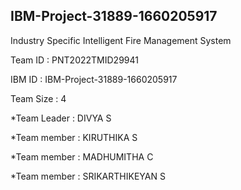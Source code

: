 ## IBM-Project-31889-1660205917
</p>
Industry Specific Intelligent Fire Management System
 </p>
 Team ID : PNT2022TMID29941
 </p>
 IBM ID : 
IBM-Project-31889-1660205917</p>
 Team Size : 4 </p>
   </t> *Team Leader : DIVYA S  </p>
   </t> *Team member : KIRUTHIKA S  </p>
   </t> *Team member : MADHUMITHA C  </p>
   </t> *Team member : SRIKARTHIKEYAN S </p>
